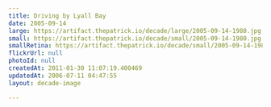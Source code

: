 ```yaml
---
title: Driving by Lyall Bay
date: 2005-09-14
large: https://artifact.thepatrick.io/decade/large/2005-09-14-1980.jpg
small: https://artifact.thepatrick.io/decade/small/2005-09-14-1980.jpg
smallRetina: https://artifact.thepatrick.io/decade/small/2005-09-14-1980@2x.jpg
flickrUrl: null
photoId: null
createdAt: 2011-01-30 11:07:19.400469
updatedAt: 2006-07-11 04:47:55
layout: decade-image

---
```


